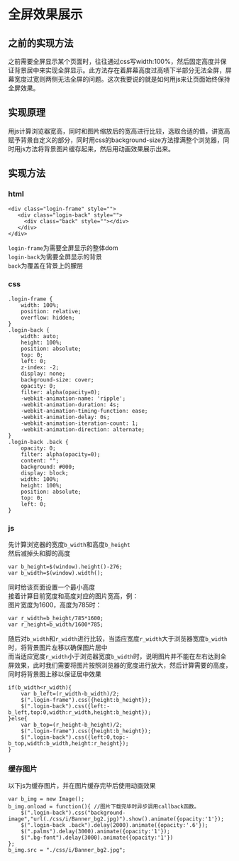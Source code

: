 # 全屏效果展示 #  
## 之前的实现方法 ##  
之前需要全屏显示某个页面时，往往通过css写width:100%，然后固定高度并保证背景居中来实现全屏显示。此方法存在着屏幕高度过高啧下半部分无法全屏，屏幕宽度过宽则两侧无法全屏的问题。这次我要说的就是如何用js来让页面始终保持全屏效果。
## 实现原理 ##  
用js计算浏览器宽高，同时和图片缩放后的宽高进行比较，选取合适的值，讲宽高赋予背景自定义的部分，同时用css的background-size方法撑满整个浏览器，同时用js方法将背景图片缓存起来，然后用动画效果展示出来。
## 实现方法 ##  
### html ###  

    <div class="login-frame" style="">
       <div class="login-back" style="">
         <div class="back" style=""></div>
       </div>
    </div>
`login-frame`为需要全屏显示的整体dom  
`login-back`为需要全屏显示的背景  
`back`为覆盖在背景上的朦层

### css ###  

    .login-frame {
        width: 100%;
        position: relative;
        overflow: hidden;
    }
    .login-back {
        width: auto;
        height: 100%;
        position: absolute;
        top: 0;
        left: 0;
        z-index: -2;
        display: none;
        background-size: cover;
        opacity: 0;
        filter: alpha(opacity=0);
        -webkit-animation-name: 'ripple';
        -webkit-animation-duration: 4s;
        -webkit-animation-timing-function: ease;
        -webkit-animation-delay: 0s;
        -webkit-animation-iteration-count: 1;
        -webkit-animation-direction: alternate;
    }
    .login-back .back {
        opacity: 0;
        filter: alpha(opacity=0);
        content: "";
        background: #000;
        display: block;
        width: 100%;
        height: 100%;
        position: absolute;
        top: 0;
        left: 0;
    }
### js ###  
先计算浏览器的宽度`b_width`和高度`b_height`  
然后减掉头和脚的高度  

    var b_height=$(window).height()-276;
    var b_width=$(window).width(); 
同时给该页面设置一个最小高度  
接着计算目前宽度和高度对应的图片宽高，例：  
图片宽度为1600，高度为785时：  

    var r_width=b_height/785*1600;
    var r_height=b_width/1600*785;
随后对`b_width`和`r_width`进行比较，当适应宽度`r_width`大于浏览器宽度`b_width`时，将背景图片左移以确保图片居中  
而当适应宽度`r_width`小于浏览器宽度`b_width`时，说明图片并不能在左右达到全屏效果，此时我们需要将图片按照浏览器的宽度进行放大，然后计算需要的高度，同时将背景图上移以保证居中效果  

    if(b_width<r_width){
    	var b_left=(r_width-b_width)/2;
    	$(".login-frame").css({height:b_height});
    	$(".login-back").css({left:-b_left,top:0,width:r_width,height:b_height});    	 
    }else{
    	var b_top=(r_height-b_height)/2;
    	$(".login-frame").css({height:b_height});
    	$(".login-back").css({left:0,top:-b_top,width:b_width,height:r_height});
    }    
### 缓存图片 ###  
以下js为缓存图片，并在图片缓存完毕后使用动画效果  

    var b_img = new Image(); 
    b_img.onload = function(){ //图片下载完毕时异步调用callback函数。 
        $(".login-back").css("background-image","url(./css/i/Banner_bg2.jpg)").show().animate({opacity:'1'});        
        $(".login-back .back").delay(2000).animate({opacity:'.6'});
        $(".palms").delay(3000).animate({opacity:'1'});
        $(".bg-font").delay(3000).animate({opacity:'1'})
    }; 
    b_img.src = "./css/i/Banner_bg2.jpg";
